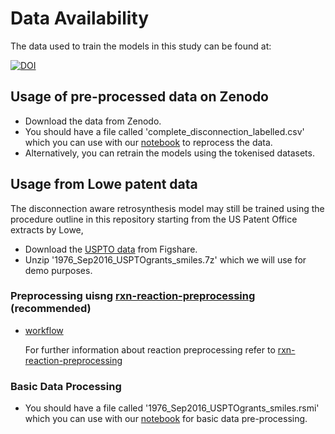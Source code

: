# Data Availability

The data used to train the models in this study can be found at:

[![DOI](https://zenodo.org/badge/DOI/10.5281/zenodo.7101695.svg)](https://doi.org/10.5281/zenodo.7101695)

## Usage of pre-processed data on Zenodo

- Download the data from Zenodo.
- You should have a file called 'complete_disconnection_labelled.csv' which you can use with our [notebook](../notebooks_and_scripts/basic_tag_and_tokenise.ipynb) to reprocess the data.
- Alternatively, you can retrain the models using the tokenised datasets.

## Usage from Lowe patent data

The disconnection aware retrosynthesis model may still be trained using the procedure outline in this repository starting from the US Patent Office extracts by Lowe,

- Download the [USPTO data](https://figshare.com/articles/dataset/Chemical_reactions_from_US_patents_1976-Sep2016_/5104873) from Figshare.
- Unzip '1976_Sep2016_USPTOgrants_smiles.7z' which we will use for demo purposes.

### Preprocessing uisng [rxn-reaction-preprocessing](https://github.com/rxn4chemistry/rxn-reaction-preprocessing) (recommended)

- [workflow](./notebooks_and_scripts/rxn_preprocessing_workflow.ipynb)

  For further information about reaction preprocessing refer to [rxn-reaction-preprocessing](https://github.com/rxn4chemistry/rxn-reaction-preprocessing)

### Basic Data Processing

- You should have a file called '1976_Sep2016_USPTOgrants_smiles.rsmi' which you can use with our [notebook](../notebooks_and_scripts/basic_preprocessing_example.ipynb) for basic data pre-processing.
